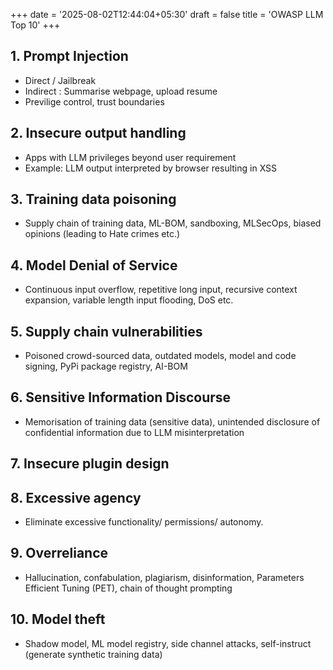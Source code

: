 +++
date = '2025-08-02T12:44:04+05:30'
draft = false
title = 'OWASP LLM Top 10'
+++
## 1. Prompt Injection
- Direct / Jailbreak
- Indirect : Summarise webpage, upload resume
- Previlige control, trust boundaries

## 2. Insecure output handling
- Apps with LLM privileges beyond user requirement
- Example: LLM output interpreted by browser resulting in XSS

## 3. Training data poisoning
- Supply chain of training data, ML-BOM, sandboxing, MLSecOps, biased opinions (leading to Hate crimes etc.)

## 4. Model Denial of Service
- Continuous input overflow, repetitive long input, recursive context expansion, variable length input flooding, DoS etc.

## 5. Supply chain vulnerabilities
- Poisoned crowd-sourced data, outdated models, model and code signing, PyPi package registry, AI-BOM

## 6. Sensitive Information Discourse
- Memorisation of training data (sensitive data), unintended disclosure of confidential information due to LLM misinterpretation

## 7. Insecure plugin design

## 8. Excessive agency
- Eliminate excessive functionality/ permissions/ autonomy.

## 9. Overreliance
- Hallucination, confabulation, plagiarism, disinformation, Parameters Efficient Tuning (PET), chain of thought prompting

## 10. Model theft
- Shadow model, ML model registry, side channel attacks, self-instruct (generate synthetic training data)

